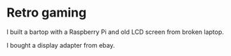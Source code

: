 # Retro gaming

I built a bartop with a Raspberry Pi and old LCD screen from broken laptop.

I bought a display adapter from ebay.





